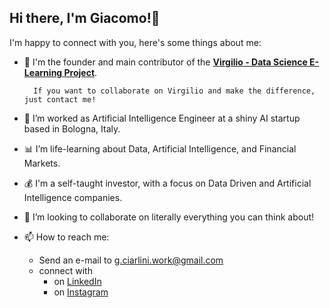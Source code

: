 ## Hi there, I'm Giacomo!👋

I'm happy to connect with you, here's some things about me:

- 🌱 I'm the founder and main contributor of the [**Virgilio - Data Science E-Learning Project**](https://virgili0.github.io/Virgilio/).

        If you want to collaborate on Virgilio and make the difference, just contact me! 

- 🔭 I’m worked as Artificial Intelligence Engineer at a shiny AI startup based in Bologna, Italy.

- 📊 I’m life-learning about Data, Artificial Intelligence, and Financial Markets.

- 💰 I'm a self-taught investor, with a focus on Data Driven and Artificial Intelligence companies.

- 👯 I’m looking to collaborate on literally everything you can think about! 

- 📫 How to reach me: 
    - Send an e-mail to g.ciarlini.work@gmail.com
    - connect with
        - on [LinkedIn](https://www.linkedin.com/in/giacomo-ciarlini-34669586/) 
        - on [Instagram](https://www.instagram.com/giacomociarlini/)

